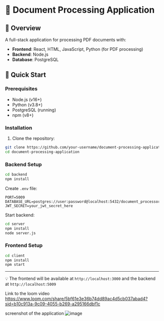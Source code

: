 # 📄 Document Processing Application

## 🌟 Overview
A full-stack application for processing PDF documents with:
- **Frontend**: React, HTML, JavaScript, Python (for PDF processing)
- **Backend**: Node.js
- **Database**: PostgreSQL

## 🚀 Quick Start

### Prerequisites
- Node.js (v16+)
- Python (v3.8+)
- PostgreSQL (running)
- npm (v8+)

### Installation
1. Clone the repository:
```bash
git clone https://github.com/your-username/document-processing-application.git
cd document-processing-application
```

### Backend Setup
```bash
cd backend
npm install
```

Create `.env` file:
```env
PORT=5009
DATABASE_URL=postgres://user:password@localhost:5432/document_processor
JWT_SECRET=your_jwt_secret_here
```

Start backend:
```bash
cd server
npm install
node server.js
```

### Frontend Setup
```bash
cd client
npm install
npm start
```



---

💡 The frontend will be available at `http://localhost:3000` and the backend at `http://localhost:5009`


Link to the loom video
https://www.loom.com/share/5bf61e3e36b74dd89ac4d5cb037abad4?sid=b10c913a-9c09-4055-b269-a295166dbf1c

screenshot of the application
![image](https://github.com/user-attachments/assets/729bd824-746f-4621-9e92-4098601cbda5)

